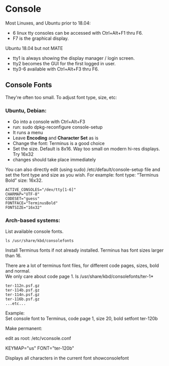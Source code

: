 # Console

Most Linuxes, and Ubuntu prior to 18.04:

- 6 linux tty consoles can be accessed with Ctrl+Alt+F1 thru F6.
- F7 is the graphical display.

Ubuntu 18.04 but not MATE

- tty1 is always showing the display manager / login screen.
- tty2 becomes the GUI for the first logged in user.
- tty3-6 available with Ctrl+Alt+F3 thru F6.

## Console Fonts

They're often too small.
To adjust font type, size, etc:

### Ubuntu, Debian:

- Go into a console with Ctrl+Alt+F3
- run: sudo dpkg-reconfigure console-setup
- It runs a menu
- Leave **Encoding** and **Character Set** as is
- Change the font: Terminus is a good choice
- Set the size. Default is 8x16. Way too small on modern hi-res
  displays. Try 16x32
- changes should take place immediately

You can also directly edit (using sudo) /etc/default/console-setup file
and set the font type and size as you wish. For example: font type:
“Terminus Bold” size: 16x32.

    ACTIVE_CONSOLES="/dev/tty[1-6]"
    CHARMAP="UTF-8"
    CODESET="guess"
    FONTFACE="TerminusBold"
    FONTSIZE="16x32"

### Arch-based systems:

List available console fonts.

    ls /usr/share/kbd/consolefonts

Install Terminus fonts if not already installed. Terminus has font sizes larger than 16.

There are a lot of terminus font files, for different code pages, sizes, bold and normal.  
We only care about code page 1.
    ls /usr/share/kbd/consolefonts/ter-1*
    
    ter-112n.psf.gz
    ter-114b.psf.gz
    ter-114n.psf.gz
    ter-116b.psf.gz
    ...etc...

Example:  
Set console font to Terminus, code page 1, size 20, bold
    setfont ter-120b

Make permanent:

edit as root: /etc/vconsole.conf

KEYMAP="us"
FONT="ter-120b"

Displays all characters in the current font
    showconsolefont

